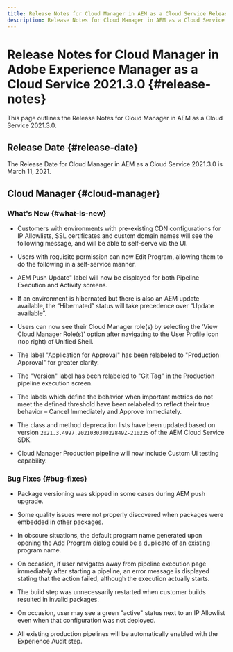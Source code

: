 ```yaml
---
title: Release Notes for Cloud Manager in AEM as a Cloud Service Release 2021.3.0
description: Release Notes for Cloud Manager in AEM as a Cloud Service Release 2021.3.0
---
```


# Release Notes for Cloud Manager in Adobe Experience Manager as a Cloud Service 2021.3.0 {#release-notes}

This page outlines the Release Notes for Cloud Manager in AEM as a Cloud Service 2021.3.0.

## Release Date {#release-date}

The Release Date for Cloud Manager in AEM as a Cloud Service 2021.3.0 is March 11, 2021.

## Cloud Manager {#cloud-manager}

### What's New {#what-is-new}

* Customers with environments with pre-existing CDN configurations for IP Allowlists, SSL certificates and custom domain names will see the following message, and will be able to self-serve via the UI. 

* Users with requisite permission can now Edit Program, allowing them to do the following in a self-service manner. 

* AEM Push Update" label will now be displayed for both Pipeline Execution and Activity screens.

*  If an environment is hibernated but there is also an AEM update available, the “Hibernated” status will take precedence over “Update available”.

* Users can now see their Cloud Manager role(s) by selecting the 'View Cloud Manager Role(s)' option after navigating to the User Profile icon (top right) of Unified Shell. 

* The label "Application for Approval" has been relabeled to "Production Approval" for greater clarity.

* The "Version" label has been relabeled to "Git Tag" in the Production pipeline execution screen.

* The labels which define the behavior when important metrics do not meet the defined threshold have been relabeled to reflect their true behavior – Cancel Immediately and Approve Immediately.

* The class and method deprecation lists have been updated based on version `2021.3.4997.20210303T022849Z-210225` of the AEM Cloud Service SDK.

* Cloud Manager Production pipeline will now include Custom UI testing capability.

### Bug Fixes  {#bug-fixes}

* Package versioning was skipped in some cases during AEM push upgrade.

* Some quality issues were not properly discovered when packages were embedded in other packages.

* In obscure situations, the default program name generated upon opening the Add Program dialog could be a duplicate of an existing program name. 

* On occasion, if user navigates away from pipeline execution page immediately after starting a pipeline, an error message is displayed stating that the action failed, although the execution actually starts.

* The build step was unnecessarily restarted when customer builds resulted in invalid packages.

* On occasion, user may see a green "active" status next to an IP Allowlist even when that configuration was not deployed.

* All existing production pipelines will be automatically enabled with the Experience Audit step.